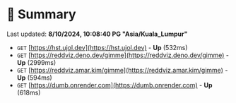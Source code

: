 # 📖 Summary
Last updated: **8/10/2024, 10:08:40 PG "Asia/Kuala_Lumpur"**

- `GET` [https://hst.ujol.dev](https://hst.ujol.dev) - **Up** (532ms)
- `GET` [https://reddviz.deno.dev/gimme](https://reddviz.deno.dev/gimme) - **Up** (2999ms)
- `GET` [https://reddviz.amar.kim/gimme](https://reddviz.amar.kim/gimme) - **Up** (594ms)
- `GET` [https://dumb.onrender.com](https://dumb.onrender.com) - **Up** (618ms)
